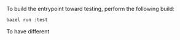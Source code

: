 

To build the entrypoint toward testing, perform the following build:

```bash
bazel run :test
```


To have different 